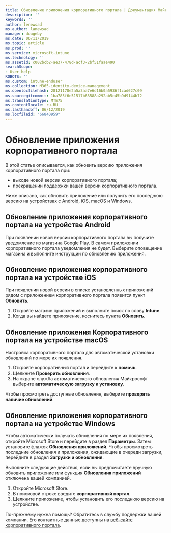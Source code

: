 ```yaml
---
title: Обновление приложения корпоративного портала | Документация Майкрософт
description: ''
keywords: ''
author: lenewsad
ms.author: lanewsad
manager: dougeby
ms.date: 06/11/2019
ms.topic: article
ms.prod: ''
ms.service: microsoft-intune
ms.technology: ''
ms.assetid: c002bcb2-ae37-478d-acf3-2bf51faae490
searchScope:
- User help
ROBOTS: ''
ms.custom: intune-enduser
ms.collection: M365-identity-device-management
ms.openlocfilehash: 28121178e2a5a3aa7e6d16b0a5936f1cad627c09
ms.sourcegitcommit: 1ba785f6e51517b63588a292ab5c45b9d9144b72
ms.translationtype: MTE75
ms.contentlocale: ru-RU
ms.lasthandoff: 06/12/2019
ms.locfileid: "66840959"
---
```

# <a name="how-to-update-the-company-portal-app"></a>Обновление приложения корпоративного портала

В этой статье описывается, как обновить версию приложения корпоративного портала при:  
* выходе новой версии корпоративного портала;
* прекращении поддержки вашей версии корпоративного портала.

Ниже описано, как обновить приложение или получить его последнюю версию на устройствах с Android, iOS, macOS и Windows.    

## <a name="update-the-company-portal-app-on-your-android-device"></a>Обновление приложения корпоративного портала на устройстве Android  

При появлении новой версии корпоративного портала вы получите уведомление из магазина Google Play. В самом приложении корпоративного портала уведомления не будет. Выберите оповещение магазина и выполните инструкции по обновлению приложения. 

## <a name="update-the-company-portal-app-on-your-ios-device"></a>Обновление приложения корпоративного портала на устройстве iOS  

При появлении новой версии в списке установленных приложений рядом с приложением корпоративного портала появится пункт **Обновить**.  

1. Откройте магазин приложений и выполните поиск по слову **Intune**.  
2. Когда вы найдете приложение, коснитесь пункта **Обновить**.  

## <a name="update-the-company-portal-app-on-your-macos-device"></a>Обновление приложения Корпоративного портала на устройстве macOS

Настройка корпоративного портала для автоматической установки обновлений по мере их появления. 

1. Откройте корпоративный портал и перейдите к **помочь**. 
2. Щелкните **Проверить обновления**. 
3. На экране служба автоматического обновления Майкрософт выберите **автоматическую загрузку и установку**. 

Чтобы просмотреть доступные обновления, выберите **проверять наличие обновлений**.  

## <a name="update-the-company-portal-app-on-your-windows-device"></a>Обновление приложения корпоративного портала на устройстве Windows
Чтобы автоматически получать обновления по мере их появления, откройте Microsoft Store и перейдите в раздел **Параметры**. Затем установите флажок **Обновления приложений**. Чтобы просмотреть последние обновления и приложения, ожидающие в очереди загрузки, перейдите в раздел **Загрузки и обновления**.  

Выполните следующие действия, если вы предпочитаете вручную обновить приложение или функция **Обновления приложений** отключена вашей компанией.  
1. Откройте Microsoft Store.
2. В поисковой строке введите **корпоративный портал**.
3. Щелкните приложение, чтобы установить его последнюю версию на устройстве. 


По-прежнему нужна помощь? Обратитесь в службу поддержки вашей компании. Его контактные данные доступны на [веб-сайте корпоративного портала](https://go.microsoft.com/fwlink/?linkid=2010980).
